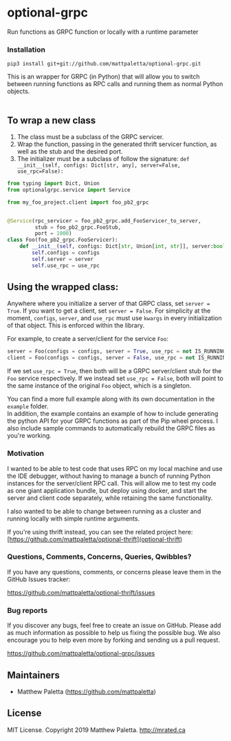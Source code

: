 # optional-grpc
Run functions as GRPC function or locally with a runtime parameter

### Installation
```
pip3 install git+git://github.com/mattpaletta/optional-grpc.git
```

This is an wrapper for GRPC (in Python) that will allow you to
switch between running functions as RPC calls and running
them as normal Python objects.<br>
<br>

## To wrap a new class
1. The class must be a subclass of the GRPC servicer.
2. Wrap the function, passing in the generated thrift servicer function, as well as the stub and the desired port.
3. The initializer must be a subclass of follow the signature: `def __init__(self, configs: Dict[str, any], server=False, use_rpc=False):`<br>

```python
from typing import Dict, Union
from optionalgrpc.service import Service

from my_foo_project.client import foo_pb2_grpc


@Service(rpc_servicer = foo_pb2_grpc.add_FooServicer_to_server,
         stub = foo_pb2_grpc.FooStub,
         port = 1000)
class Foo(foo_pb2_grpc.FooServicer):
    def __init__(self, configs: Dict[str, Union[int, str]], server:bool = False, use_rpc: bool = False):
        self.configs = configs
        self.server = server
        self.use_rpc = use_rpc
```

## Using the wrapped class:
Anywhere where you initialize a server of that GRPC class, set `server = True`.  If you want to get a client, set `server = False`.
For simplicity at the moment, `configs`, `server`, and `use_rpc` must use `kwargs` in every initialization of that object.
This is enforced within the library.

For example, to create a server/client for the service `Foo`:
```python
server = Foo(configs = configs, server = True, use_rpc = not IS_RUNNING_LOCALLY)
client = Foo(configs = configs, server = False, use_rpc = not IS_RUNNING_LOCALLY)
```

If we set `use_rpc = True`, then both will be a GRPC server/client stub for the `Foo` service respectively.
If we instead set `use_rpc = False`, both will point to the same instance of the original `Foo` object, which is a singleton.<br>

You can find a more full example along with its own documentation in the `example` folder.<br>
In addition, the example contains an example of how to include generating the python API for your GRPC functions as part of
the Pip wheel process.  I also include sample commands to automatically rebuild the GRPC files as you're working.

### Motivation
I wanted to be able to test code that uses RPC on my local machine and use the IDE debugger, without
having to manage a bunch of running Python instances for the server/client RPC call.
This will allow me to test my code as one giant application bundle, but deploy using
docker, and start the server and client code separately, while retaining the same functionality.

I also wanted to be able to change between running as a cluster and running locally with simple runtime arguments.

If you're using thrift instead, you can see the related project here: [https://github.com/mattpaletta/optional-thrift](optional-thrift)

### Questions, Comments, Concerns, Queries, Qwibbles?

If you have any questions, comments, or concerns please leave them in the GitHub
Issues tracker:

https://github.com/mattpaletta/optional-thrift/issues

### Bug reports

If you discover any bugs, feel free to create an issue on GitHub. Please add as much information as
possible to help us fixing the possible bug. We also encourage you to help even more by forking and
sending us a pull request.

https://github.com/mattpaletta/optional-grpc/issues

## Maintainers

* Matthew Paletta (https://github.com/mattpaletta)

## License

MIT License. Copyright 2019 Matthew Paletta. http://mrated.ca